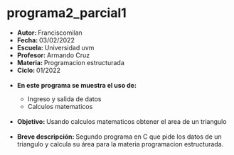 # programa2_parcial1

<ul>
 <li><b>Autor: </b> Franciscomilan</li>
 <li><b>Fecha: </b>03/02/2022</li>
 <li><b>Escuela: </b>Universidad uvm</li>
 <li><b>Profesor: </b>Armando Cruz</li>
 <li><b>Materia: </b>Programacion estructurada</li>
 <li><b> Ciclo: </b>01/2022</li>
 <br>
 <li><b>En este programa se muestra el uso de: </b></li>
 <ul>
  <li> Ingreso y salida de datos </li>
  <li> Calculos matematicos </li>
 </ul>
 <br>
 <li><b>Objetivo: </b>Usando calculos matematicos obtener el area de un triangulo</li>
 <br>
 <li><b>Breve descripción: </b>Segundo programa en C que pide los datos de un triangulo y calcula su área para la materia programacion estructurada.   </li>
 

